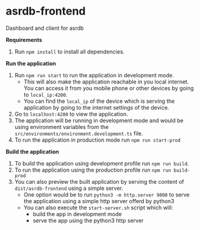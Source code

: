 # asrdb-frontend
Dashboard and client for asrdb

**Requirements**
1. Run ```npm install``` to install all dependencies.

**Run the application**

1. Run ```npm run start``` to run the application in development mode.
   - This will also make the application reachable in you local internet. You can access it from you mobile phone or other devices by going to ```local_ip:4200```.
   - You can find the ```local_ip``` of the device which is serving the application by going to the internet settings of the device.
2. Go to ```localhost:4200``` to view the application.
3. The application will be running in development mode and would be using environment variables from the ```src/environments/environment.development.ts``` file.
4. To run the application in production mode run ```npm run start-prod```

**Build the application**
1. To build the application using development profile run ```npm run build```.
2. To run the application using the production profile run ```npm run build-prod```
3. You can also preview the built application by serving the content of ```dist/asrdb-frontend``` using a simple server.
   - One option would be to run ```python3 -m http.server 9000``` to serve the application using a simple http server offerd by python3
   - You can also execute the ```start-server.sh``` script which will:
     - build the app in development mode
     - serve the app using the python3 http server
